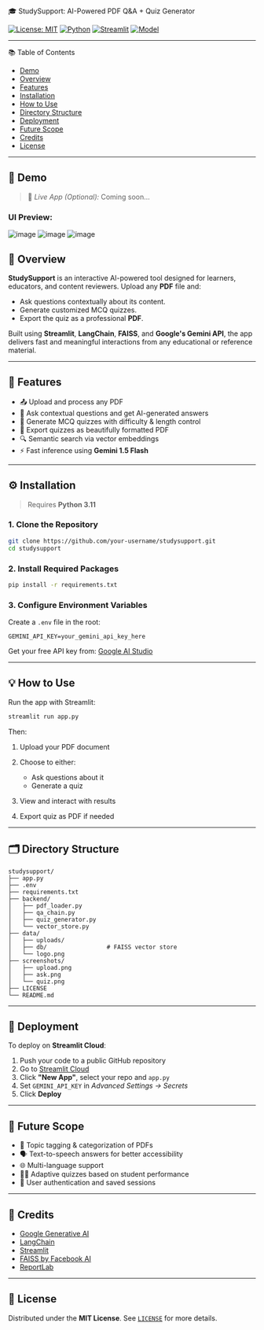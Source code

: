 
 🎓 StudySupport: AI-Powered PDF Q\&A + Quiz Generator

[![License: MIT](https://img.shields.io/badge/License-MIT-blue.svg)](LICENSE)
[![Python](https://img.shields.io/badge/Python-3.11-blue.svg)](https://www.python.org/downloads/)
[![Streamlit](https://img.shields.io/badge/Built%20with-Streamlit-ff4b4b.svg)](https://streamlit.io/)
[![Model](https://img.shields.io/badge/Model-Gemini_1.5_Flash-yellow)](https://makersuite.google.com/app)

---

 📚 Table of Contents

* [Demo](#demo)
* [Overview](#overview)
* [Features](#features)
* [Installation](#installation)
* [How to Use](#how-to-use)
* [Directory Structure](#directory-structure)
* [Deployment](#deployment)
* [Future Scope](#future-scope)
* [Credits](#credits)
* [License](#license)

---

## 🚀 Demo

> 🔗 *Live App (Optional):* Coming soon...

### UI Preview:

![image](https://github.com/user-attachments/assets/4876c96a-7d58-4610-b2e1-428e8f70fed1)
![image](https://github.com/user-attachments/assets/ec62b4ff-ea99-45a0-961e-b20fa3878a30)
![image](https://github.com/user-attachments/assets/7b16d9d4-71b8-48b0-83f1-12efc41fa69b)
 




## 🧠 Overview

**StudySupport** is an interactive AI-powered tool designed for learners, educators, and content reviewers. Upload any **PDF** file and:

* Ask questions contextually about its content.
* Generate customized MCQ quizzes.
* Export the quiz as a professional **PDF**.

Built using **Streamlit**, **LangChain**, **FAISS**, and **Google's Gemini API**, the app delivers fast and meaningful interactions from any educational or reference material.

---

## 🔑 Features

* 📤 Upload and process any PDF
* 🤖 Ask contextual questions and get AI-generated answers
* 📝 Generate MCQ quizzes with difficulty & length control
* 📄 Export quizzes as beautifully formatted PDF
* 🔍 Semantic search via vector embeddings
* ⚡ Fast inference using **Gemini 1.5 Flash**

---

## ⚙️ Installation

> Requires **Python 3.11**

### 1. Clone the Repository

```bash
git clone https://github.com/your-username/studysupport.git
cd studysupport
```

### 2. Install Required Packages

```bash
pip install -r requirements.txt
```

### 3. Configure Environment Variables

Create a `.env` file in the root:

```env
GEMINI_API_KEY=your_gemini_api_key_here
```

Get your free API key from: [Google AI Studio](https://aistudio.google.com/app/apikey)

---

## 💡 How to Use

Run the app with Streamlit:

```bash
streamlit run app.py
```

Then:

1. Upload your PDF document
2. Choose to either:

   * Ask questions about it
   * Generate a quiz
3. View and interact with results
4. Export quiz as PDF if needed

---

## 🗂 Directory Structure

```
studysupport/
├── app.py
├── .env
├── requirements.txt
├── backend/
│   ├── pdf_loader.py
│   ├── qa_chain.py
│   ├── quiz_generator.py
│   └── vector_store.py
├── data/
│   ├── uploads/
│   ├── db/                 # FAISS vector store
│   └── logo.png
├── screenshots/
│   ├── upload.png
│   ├── ask.png
│   └── quiz.png
├── LICENSE
└── README.md
```

---

## 🚀 Deployment

To deploy on **Streamlit Cloud**:

1. Push your code to a public GitHub repository
2. Go to [Streamlit Cloud](https://streamlit.io/cloud)
3. Click **"New App"**, select your repo and `app.py`
4. Set `GEMINI_API_KEY` in *Advanced Settings → Secrets*
5. Click **Deploy**

---

## 🔮 Future Scope

* 📌 Topic tagging & categorization of PDFs
* 🗣️ Text-to-speech answers for better accessibility
* 🌐 Multi-language support
* 🧑‍🏫 Adaptive quizzes based on student performance
* 👥 User authentication and saved sessions

---

## 🙌 Credits

* [Google Generative AI](https://ai.google/discover/generativeai/)
* [LangChain](https://www.langchain.com/)
* [Streamlit](https://streamlit.io/)
* [FAISS by Facebook AI](https://github.com/facebookresearch/faiss)
* [ReportLab](https://www.reportlab.com/opensource/)

---

## 📄 License

Distributed under the **MIT License**.
See [`LICENSE`](LICENSE) for more details.

